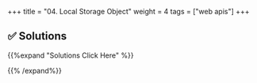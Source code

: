 +++
title = "04. Local Storage Object"
weight = 4
tags = ["web apis"] 
+++



## ✅ Solutions 
{{%expand "Solutions Click Here" %}}

{{% /expand%}}
